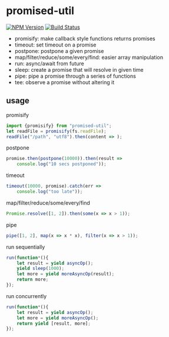 # promised-util

[![NPM Version][npm-image]][npm-url]
[![Build Status][travis-image]][travis-url]

- promisify: make callback style functions returns promises
- timeout: set timeout on a promise
- postpone: postpone a given promise
- map/filter/reduce/some/every/find: easier array manipulation
- run: async/await from future
- sleep: create a promise that will resolve in given time
- pipe: pipe a promise through a series of functions
- tee: observe a promise without altering it

## usage

promisify

```js
import {promisify} from "promised-util";
let readFile = promisify(fs.readFile);
readFile("/path", "utf8").then(content => );
```

postpone

```js
promise.then(postpone(10000)).then(result =>
    console.log("10 secs postponed"));
```

timeout

```js
timeout(10000, promise).catch(err =>
    console.log("too late"));
```

map/filter/reduce/some/every/find

```js
Promise.resolve([1, 2]).then(some(x => x > 1));
```

pipe

```js
pipe([1, 2], map(x => x * x), filter(x => x > 1));
```

run sequentially

```js
run(function*(){
    let result = yield asyncOp();
    yield sleep(1000);
    let more = yield moreAsyncOp(result);
    return more;
});
```

run concurrently

```js
run(function*(){
    let result = yield asyncOp();
    let more = yield moreAsyncOp();
    return yield [result, more];
});
```

[npm-image]: https://img.shields.io/npm/v/promised-util.svg?style=flat
[npm-url]: https://npmjs.org/package/promised-util
[travis-image]: https://img.shields.io/travis/zweifisch/promised-util.svg?style=flat
[travis-url]: https://travis-ci.org/zweifisch/promised-util
